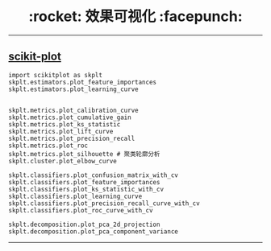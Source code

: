 <h1 align = "center">:rocket: 效果可视化 :facepunch:</h1>

---
## [scikit-plot][1]
```
import scikitplot as skplt
skplt.estimators.plot_feature_importances
skplt.estimators.plot_learning_curve


skplt.metrics.plot_calibration_curve
skplt.metrics.plot_cumulative_gain
skplt.metrics.plot_ks_statistic
skplt.metrics.plot_lift_curve
skplt.metrics.plot_precision_recall
skplt.metrics.plot_roc
skplt.metrics.plot_silhouette # 聚类轮廓分析
skplt.cluster.plot_elbow_curve

skplt.classifiers.plot_confusion_matrix_with_cv
skplt.classifiers.plot_feature_importances
skplt.classifiers.plot_ks_statistic_with_cv
skplt.classifiers.plot_learning_curve
skplt.classifiers.plot_precision_recall_curve_with_cv
skplt.classifiers.plot_roc_curve_with_cv

skplt.decomposition.plot_pca_2d_projection
skplt.decomposition.plot_pca_component_variance
```







---
[1]: https://github.com/reiinakano/scikit-plot
